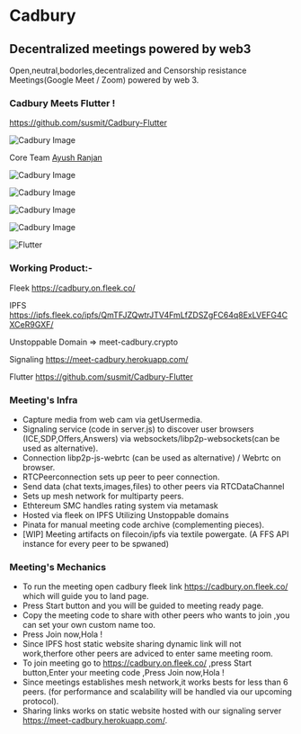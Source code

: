 # Cadbury
## Decentralized meetings powered by web3

Open,neutral,bodorles,decentralized and Censorship resistance Meetings(Google Meet / Zoom) powered by web 3.

### Cadbury Meets Flutter !

https://github.com/susmit/Cadbury-Flutter

![Cadbury Image](https://i.ibb.co/XscdngP/Screenshot-2020-08-09-at-11-49-15-AM.png)

Core Team [Ayush Ranjan](https://github.com/ranjan3118)  

![Cadbury Image](https://i.ibb.co/F5XMvXv/Screenshot-2020-08-09-at-11-49-54-AM.png)

![Cadbury Image](https://i.ibb.co/BqTCk34/Screenshot-2020-08-06-at-10-17-31-PM.png)

![Cadbury Image](https://i.ibb.co/S78vm7Z/Screenshot-2020-08-09-at-2-24-20-PM.png)

![Cadbury Image](https://i.ibb.co/KxDKsdf/Screenshot-2020-08-09-at-2-24-06-PM.png)

![Flutter](https://i.ibb.co/vd845xd/Screenshot-2020-08-14-at-5-54-45-PM.png)

### Working Product:-

Fleek https://cadbury.on.fleek.co/

IPFS https://ipfs.fleek.co/ipfs/QmTFJZQwtrJTV4FmLfZDSZgFC64q8ExLVEFG4CXCeR9GXF/

Unstoppable Domain => meet-cadbury.crypto

Signaling https://meet-cadbury.herokuapp.com/

Flutter https://github.com/susmit/Cadbury-Flutter


### Meeting's Infra
* Capture media from web cam via getUsermedia.
* Signaling service (code in server.js) to discover user browsers (ICE,SDP,Offers,Answers) via websockets/libp2p-websockets(can be used as alternative).
* Connection libp2p-js-webrtc (can be used as alternative) / Webrtc on browser.
* RTCPeerconnection sets up peer to peer connection.
* Send data (chat texts,images,files) to other peers via RTCDataChannel
* Sets up mesh network for multiparty peers.
* Ethtereum SMC handles rating system via metamask
* Hosted via fleek on IPFS Utilizing Unstoppable domains
* Pinata for manual meeting code archive (complementing pieces).
* [WIP] Meeting artifacts on filecoin/ipfs via textile powergate. (A FFS API instance for every peer to be spwaned)
 

### Meeting's Mechanics
* To run the meeting open cadbury fleek link https://cadbury.on.fleek.co/ which will guide you to land page.
* Press Start button and you will be guided to meeting ready page.
* Copy the meeting code to share with other peers who wants to join ,you can set your own custom name too.
* Press Join now,Hola !
* Since IPFS host static website sharing dynamic link will not work,therfore other peers are adviced to enter same meeting room.
* To join meeting go to https://cadbury.on.fleek.co/ ,press Start button,Enter your meeting code ,Press Join now,Hola !
* Since meetings establishes mesh network,it works bests for less than 6 peers. (for performance and scalability will be handled via our upcoming protocol).
* Sharing links works on static website hosted with our signaling server https://meet-cadbury.herokuapp.com/.




